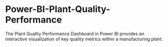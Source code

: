 # Power-BI-Plant-Quality-Performance
The Plant Quality Performance Dashboard in Power BI provides an interactive visualization of key quality metrics within a manufacturing plant.
